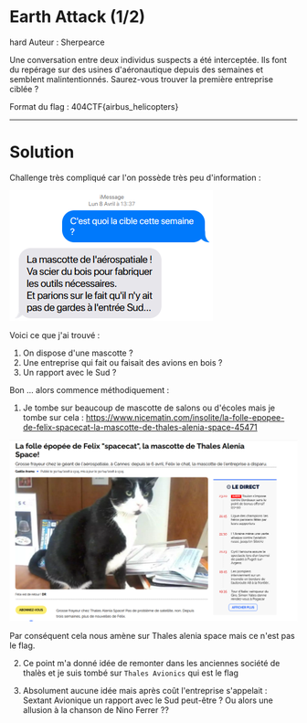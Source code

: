 # Earth Attack (1/2)
hard
Auteur : Sherpearce

Une conversation entre deux individus suspects a été interceptée. Ils font du repérage sur des usines d'aéronautique depuis des semaines et semblent malintentionnés. Saurez-vous trouver la première entreprise ciblée ?

Format du flag : 404CTF{airbus_helicopters}

---
# Solution
Challenge très compliqué car l'on possède très peu d'information :

![alt text](capture_conv.png)

Voici ce que j'ai trouvé : 

1. On dispose d'une mascotte ? 
2. Une entreprise qui fait ou faisait des avions en bois ? 
3. Un rapport avec le Sud ? 

Bon ... alors commence méthodiquement :

1. Je tombe sur beaucoup de mascotte de salons ou d'écoles mais je tombe sur cela : https://www.nicematin.com/insolite/la-folle-epopee-de-felix-spacecat-la-mascotte-de-thales-alenia-space-45471

![alt text](mascotte.png)

Par conséquent cela nous amène sur Thales alenia space mais ce n'est pas le flag. 

2. Ce point m'a donné idée de remonter dans les anciennes société de thalès et je suis tombé sur `Thales Avionics` qui est le flag

3. Absolument aucune idée mais après coût l'entreprise s'appelait : Sextant Avionique un rapport avec le Sud peut-être ? 
Ou alors une allusion à la chanson de Nino Ferrer ??

